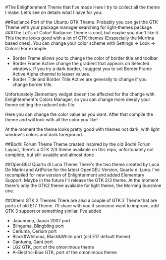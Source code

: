 #The Enlightenment Theme that I've made
Here I try to collect all the theme I make. Let's see on details what I have for you:

##Radiance
Port of the Ubuntu GTK Theme. Probably you can get the GTK Theme with your package manager searching for light-themes package
###The Lot's of Color!
Radiance Theme is cool, but maybe you don't like it.
This theme looks good with a lot of GTK themes (Exspecially the Murrina based ones).
You can change your color scheme with Settings -> Look -> Colors!
For example:
  * Border Frame allows you to change the color of border title and toolbar
  * Border Frame Active change the gradient that appears on Selected windows. If you try a dark border, I suggest you to set Border Frame Active Alpha channel to lesser values.
  * Border Title and Border Title Active are generally to change if you change border title.

Unfortunately Elementary widget doesn't be affected for the change with Enlightenment's Colors Manager, so you can change more deeply your theme editing the radconf.edc file.

Here you can change the color value as you want.
After that compile the theme and will look with all the color you like!

At the moment the theme looks pretty good with themes not dark, with light window's colors and dark foreground.

##Bodhi Forum Theme
Theme created inspired by the old Bodhi Forum Layout, there's a GTK 2/3 theme available on this repo, unfortunately not complete, but still usuable and almost done

##OpenGEU Quarto di Luna Theme
There's the two theme created by Luca De Marini and ArtPulse for the latest OpenGEU Version, Quarto di Luna. I've recompiled for new version of Enlightenment and added Elementary Support. Maybe in the future I'll release the GTK 2/3 theme. At the moment there's only the GTK2 theme available for light theme, the Morning Sunshine one.

##Others GTK 2 Themes
There are also a couple of GTK 2 Theme that are ports of old E17 Theme. I'll share with you if someone want to improve, add GTK 3 support or something similar. I've added
  * Japanuma, Japan 2007 port
  * Blinguma, Blingbling port
  * Ceriuma, Cerium port
  * Black&Whituma, Black&White port (old E17 default theme)
  * Gantuma, Gant port
  * LG2 GTK, port of the omonimous theme
  * A-Electric-Blue GTK, port of the omonimous theme
  
